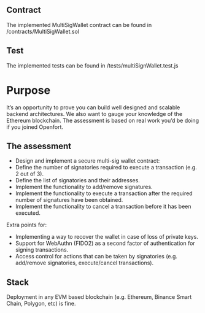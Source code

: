 ## Contract

The implemented MultiSigWallet contract can be found in /contracts/MultiSigWallet.sol

## Test

The implemented tests can be found in /tests/multiSignWallet.test.js

# Purpose

It’s an opportunity to prove you can build well designed and scalable backend architectures. We also want to gauge your knowledge of the Ethereum blockchain. The assessment is based on real work you’d be doing if you joined Openfort.

## The assessment

- Design and implement a secure multi-sig wallet contract:
- Define the number of signatories required to execute a transaction (e.g. 2 out of 3).
- Define the list of signatories and their addresses.
- Implement the functionality to add/remove signatures.
- Implement the functionality to execute a transaction after the required number of signatures have been obtained.
- Implement the functionality to cancel a transaction before it has been executed.

Extra points for:

- Implementing a way to recover the wallet in case of loss of private keys.
- Support for WebAuthn (FIDO2) as a second factor of authentication for signing transactions.
- Access control for actions that can be taken by signatories (e.g. add/remove signatories, execute/cancel transactions).

## Stack

Deployment in any EVM based blockchain (e.g. Ethereum, Binance Smart Chain, Polygon, etc) is fine.